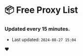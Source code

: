 # :package: Free Proxy List
### Updated every 15 minutes.

- Last updated: `2024-08-27 15:04`

:heart:
